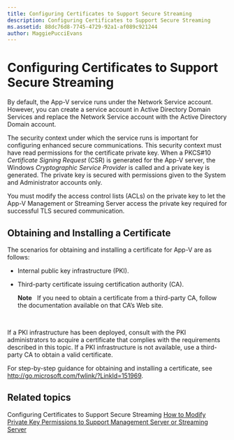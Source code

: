 ```yaml
---
title: Configuring Certificates to Support Secure Streaming
description: Configuring Certificates to Support Secure Streaming
ms.assetid: 88dc76d8-7745-4729-92a1-af089c921244
author: MaggiePucciEvans
---
```


# Configuring Certificates to Support Secure Streaming


By default, the App-V service runs under the Network Service account. However, you can create a service account in Active Directory Domain Services and replace the Network Service account with the Active Directory Domain account.

The security context under which the service runs is important for configuring enhanced secure communications. This security context must have read permissions for the certificate private key. When a PKCS\#10 *Certificate Signing Request* (CSR) is generated for the App-V server, the Windows *Cryptographic Service Provider* is called and a private key is generated. The private key is secured with permissions given to the System and Administrator accounts only.

You must modify the access control lists (ACLs) on the private key to let the App-V Management or Streaming Server access the private key required for successful TLS secured communication.

## Obtaining and Installing a Certificate


The scenarios for obtaining and installing a certificate for App-V are as follows:

-   Internal public key infrastructure (PKI).

-   Third-party certificate issuing certification authority (CA).

    **Note**  
    If you need to obtain a certificate from a third-party CA, follow the documentation available on that CA’s Web site.

     

If a PKI infrastructure has been deployed, consult with the PKI administrators to acquire a certificate that complies with the requirements described in this topic. If a PKI infrastructure is not available, use a third-party CA to obtain a valid certificate.

For step-by-step guidance for obtaining and installing a certificate, see <http://go.microsoft.com/fwlink/?LinkId=151969>.

## Related topics


Configuring Certificates to Support Secure Streaming
[How to Modify Private Key Permissions to Support Management Server or Streaming Server](how-to-modify-private-key-permissions-to-support-management-server-or-streaming-server.md)

 

 





